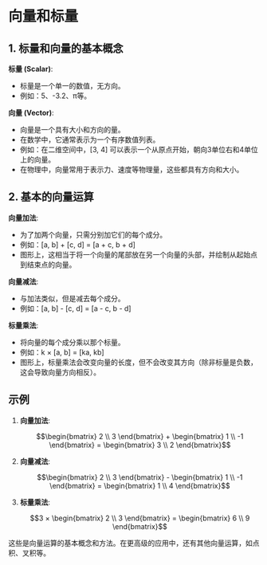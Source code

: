 # 向量和标量

## 1. 标量和向量的基本概念

**标量 (Scalar)**:

- 标量是一个单一的数值，无方向。
- 例如：5、-3.2、π等。

**向量 (Vector)**:

- 向量是一个具有大小和方向的量。
- 在数学中，它通常表示为一个有序数值列表。
- 例如：在二维空间中，\[3, 4\] 可以表示一个从原点开始，朝向3单位右和4单位上的向量。
- 在物理中，向量常用于表示力、速度等物理量，这些都具有方向和大小。

## 2. 基本的向量运算

**向量加法**:

- 为了加两个向量，只需分别加它们的每个成分。
- 例如：\[a, b\] + \[c, d\] = \[a + c, b + d\]
- 图形上，这相当于将一个向量的尾部放在另一个向量的头部，并绘制从起始点到结束点的向量。

**向量减法**:

- 与加法类似，但是减去每个成分。
- 例如：\[a, b\] - \[c, d\] = \[a - c, b - d\]

**标量乘法**:

- 将向量的每个成分乘以那个标量。
- 例如：k × \[a, b\] = \[ka, kb\]
- 图形上，标量乘法会改变向量的长度，但不会改变其方向（除非标量是负数，这会导致向量方向相反）。

## 示例

1. **向量加法**:

    ```math
    \begin{bmatrix} 2 \\ 3 \end{bmatrix} +
    \begin{bmatrix} 1 \\ -1 \end{bmatrix} =
    \begin{bmatrix} 3 \\ 2 \end{bmatrix}
    ```

2. **向量减法**:

    ```math
    \begin{bmatrix} 2 \\ 3 \end{bmatrix} -
    \begin{bmatrix} 1 \\ -1 \end{bmatrix} =
    \begin{bmatrix} 1 \\ 4 \end{bmatrix}
    ```

3. **标量乘法**:

    ```math
    3 × \begin{bmatrix} 2 \\ 3 \end{bmatrix} =
    \begin{bmatrix} 6 \\ 9 \end{bmatrix}
    ```

这些是向量运算的基本概念和方法。在更高级的应用中，还有其他向量运算，如点积、叉积等。
